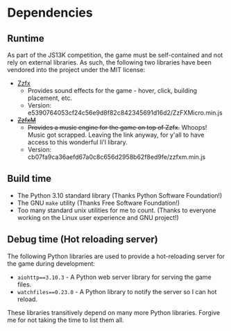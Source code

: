 # Dependencies

## Runtime

As part of the JS13K competition, the game must be self-contained and not rely
on external libraries. As such, the following two libraries have been vendored
into the project under the MIT license:

* [Zzfx](https://github.com/KilledByAPixel/ZzFX)
  * Provides sound effects for the game - hover, click, building placement, etc.
  * Version: e5390764053cf24c56e9d8f82c842345691d16d2/ZzFXMicro.min.js
* ~~[ZzfxM](https://github.com/keithclark/ZzFXM)~~
  * ~~Provides a music engine for the game on top of Zzfx.~~ Whoops! Music got scrapped. Leaving the link anyway, for y'all to have access to this wonderful li'l library.
  * Version: cb07fa9ca36aefd67a0c8c656d2958b62f8ed9fe/zzfxm.min.js

## Build time

* The Python 3.10 standard library (Thanks Python Software Foundation!)
* The GNU `make` utility (Thanks Free Software Foundation!)
* Too many standard unix utilities for me to count. (Thanks to everyone working on the Linux user experience and GNU project!)

## Debug time (Hot reloading server)

The following Python libraries are used to provide a hot-reloading server for
the game during development:

* `aiohttp==3.10.3` - A Python web server library for serving the game files.
* `watchfiles==0.23.0` - A Python library to notify the server so I can hot reload.

These libraries transitively depend on many more Python libraries. Forgive me
for not taking the time to list them all.
